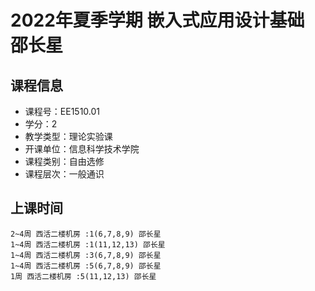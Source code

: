 # 2022年夏季学期 嵌入式应用设计基础 邵长星






## 课程信息

- 课程号：EE1510.01
- 学分：2
- 教学类型：理论实验课
- 开课单位：信息科学技术学院
- 课程类别：自由选修
- 课程层次：一般通识

## 上课时间

```
2~4周 西活二楼机房 :1(6,7,8,9) 邵长星
1~4周 西活二楼机房 :1(11,12,13) 邵长星
1~4周 西活二楼机房 :3(6,7,8,9) 邵长星
1~4周 西活二楼机房 :5(6,7,8,9) 邵长星
1周 西活二楼机房 :5(11,12,13) 邵长星
```

